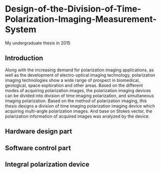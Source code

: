 # Design-of-the-Division-of-Time-Polarization-Imaging-Measurement-System
My undergraduate thesis in 2015
## Introduction
Along with the increasing demand for polarization imaging applications, as well as the development of electro-optical imaging technology, polarization imaging technologies show a wide range of prospect in biomedical, geological, space exploration and other areas. Based on the different modes of acquiring polarization images, the polarization imaging devices can be divided into division of time imaging polarization, and simultaneous imaging polarization. Based on the method of polarization imaging, this thesis designs a division of time imaging polarization imaging device which acquiring multi-angle polarization images. And base on Stokes vector, the polarization information of acquired images was analyzed by the device.

## Hardware design part
## Software control part
## Integral polarization device
